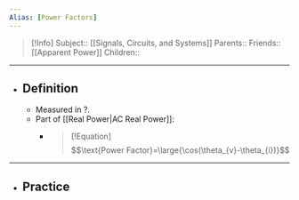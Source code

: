 ```yaml
---
Alias: [Power Factors]
---
```

> [!Info]
> Subject:: [[Signals, Circuits, and Systems]]
> Parents:: 
> Friends:: [[Apparent Power]]
> Children:: 
---
- ## Definition
	- Measured in ?.
	- Part of [[Real Power|AC Real Power]]:
		- >[!Equation]
		  > $$\text{Power Factor}=\large{\cos(\theta_{v}-\theta_{i})}$$
---
- ## Practice